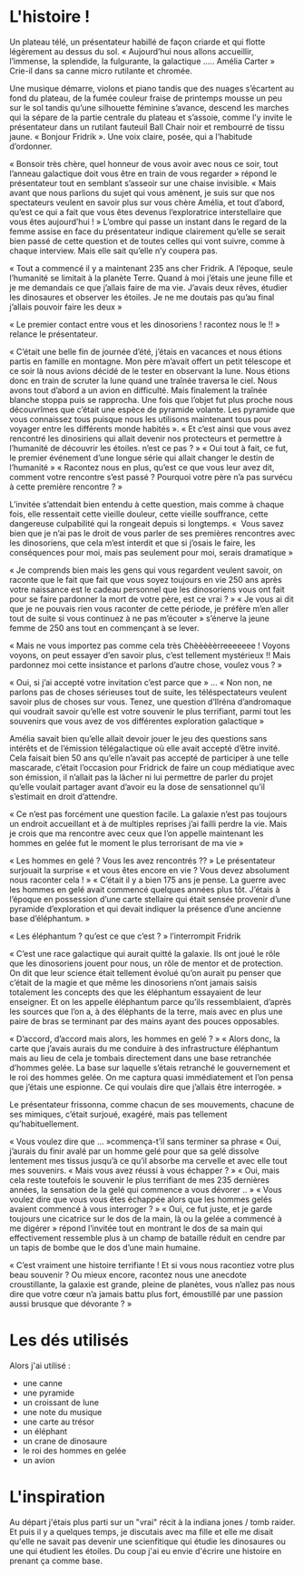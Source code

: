 # L'histoire !

Un plateau télé, un présentateur habillé de façon criarde et qui flotte légèrement au dessus du sol.
« Aujourd’hui nous allons accueillir, l’immense, la splendide, la fulgurante, la galactique ….. Amélia Carter » Crie-il dans sa canne micro rutilante et chromée.

Une musique démarre, violons et piano tandis que des nuages s’écartent au fond du plateau, de la fumée couleur fraise de printemps mousse un peu sur le sol tandis qu’une silhouette féminine s’avance, descend les marches qui la sépare de la partie centrale du plateau et s’assoie, comme l’y invite le présentateur dans un rutilant fauteuil Ball Chair noir et rembourré de tissu jaune.
« Bonjour Fridrik ». Une voix claire, posée, qui a l’habitude d’ordonner.

« Bonsoir très chère, quel honneur de vous avoir avec nous ce soir, tout l’anneau galactique doit vous être en train de vous regarder » répond le présentateur tout en semblant s’asseoir sur une chaise invisible.
« Mais avant que nous parlions du sujet qui vous amènent,  je suis sur que nos spectateurs veulent en savoir plus sur vous chère Amélia, et tout d’abord, qu’est ce qui a fait que vous êtes devenus l’exploratrice interstellaire que vous êtes aujourd’hui ! »
L’ombre qui passe un instant dans le regard de la femme assise en face du présentateur indique clairement qu’elle se serait bien passé de cette question et de toutes celles qui vont suivre, comme à chaque interview. Mais elle sait qu’elle n’y coupera pas.

« Tout a commencé il y a maintenant 235 ans cher Fridrik. A l’époque, seule l’humanité se limitait à la planète Terre. Quand à moi j’étais une jeune fille et je me demandais ce que j’allais faire de ma vie. J’avais deux rêves, étudier les dinosaures et observer les étoiles. Je ne me doutais pas qu’au final j’allais pouvoir faire les deux »

« Le premier contact entre vous et les dinosoriens ! racontez nous le !! » relance le présentateur.

« C’était une belle fin de journée d’été, j’étais en vacances et nous étions partis en famille en montagne. Mon père m’avait offert un petit télescope et ce soir là nous avions décidé de le tester en observant la lune. Nous étions donc en train de scruter la lune quand une traînée traversa le ciel. Nous avons tout d’abord a un avion en difficulté. Mais finalement la traînée blanche stoppa puis se rapprocha. Une fois que l’objet fut plus proche nous découvrîmes que c’était une espèce de pyramide volante. Les pyramide que vous connaissez tous puisque nous les utilisons maintenant tous pour voyager entre les différents monde habités ».
« Et c’est ainsi que vous avez rencontré les dinosiriens qui allait devenir nos protecteurs et permettre à l’humanité de découvrir les étoiles. n’est ce pas ? »
« Oui tout à fait, ce fut, le premier événement d’une longue série qui allait changer le destin de l’humanité »
« Racontez nous en plus, qu’est ce que vous leur avez dit, comment votre rencontre s’est passé ? Pourquoi votre père n’a pas survécu à cette première rencontre ? »

L’invitée s’attendait bien entendu à cette question, mais comme à chaque fois, elle ressentait cette vieille douleur, cette vieille souffrance, cette dangereuse culpabilité qui la rongeait depuis si longtemps.
«  Vous savez bien que je n’ai pas le droit de vous parler de ses premières rencontres avec les dinosoriens, que cela m’est interdit et que si j’osais le faire, les conséquences pour moi, mais pas seulement pour moi, serais dramatique »

« Je comprends bien mais les gens qui vous regardent veulent savoir, on raconte que le fait que fait que vous soyez toujours en vie 250 ans après votre naissance est le cadeau personnel que les dinosoriens vous ont fait pour se faire pardonner la mort de votre père, est ce vrai ? »
« Je vous ai dit que je ne pouvais rien vous raconter de cette période, je préfère m’en aller tout de suite si vous continuez à ne pas m’écouter » s’énerve la jeune femme de 250 ans tout en commençant à se lever.

« Mais ne vous importez pas comme cela très Chèèèèèrreeeeeee ! Voyons voyons, on peut essayer d’en savoir plus, c’est tellement mystérieux !! Mais pardonnez moi cette insistance et parlons d’autre chose, voulez vous ? »

« Oui, si j’ai accepté votre invitation c’est parce que » …
« Non non, ne parlons pas de choses sérieuses tout de suite, les téléspectateurs veulent savoir plus de choses sur vous. Tenez, une question d’Ilréna d’andromaque qui voudrait savoir qu’elle est votre souvenir le plus terrifiant, parmi tout les souvenirs que vous avez de vos différentes exploration galactique »

Amélia savait bien qu’elle allait devoir jouer le jeu des questions sans intérêts et de l’émission télégalactique où elle avait accepté d’être invité. Cela faisait bien 50 ans qu’elle n’avait pas accepté de participer à une telle mascarade, c’était l’occasion pour Fridrick de faire un coup médiatique avec son émission, il n’allait pas la lâcher ni lui permettre de parler du projet qu’elle voulait partager avant d’avoir eu la dose de sensationnel qu’il s’estimait en droit d’attendre.

« Ce n’est pas forcément une question facile. La galaxie n’est pas toujours un endroit accueillant et à de multiples reprises j’ai failli perdre la vie. Mais je crois que ma rencontre avec ceux que l’on appelle maintenant les hommes en gelée fut le moment le plus terrorisant de ma vie »

« Les hommes en gelé ? Vous les avez rencontrés ?? » Le présentateur surjouait la surprise « et vous êtes encore en vie ? Vous devez absolument nous raconter cela ! »
« C’était il y a bien 175 ans je pense. La guerre avec les hommes en gelé  avait commencé quelques années plus tôt. J’étais à l’époque en possession d’une carte stellaire qui était sensée provenir d’une pyramide d’exploration et qui devait indiquer la présence d’une ancienne base d’éléphantum. »

« Les éléphantum ? qu’est ce que c’est ? » l’interrompit Fridrik

« C’est une race galactique qui aurait quitté la galaxie. Ils ont joué le rôle que les dinosoriens jouent pour nous, un rôle de mentor et de protection. On dit que leur science était tellement évolué qu’on aurait pu penser que c’était de la magie et que même les dinosoriens n’ont jamais saisis totalement les concepts des que les éléphantum essayaient de leur enseigner. Et on les appelle éléphantum parce qu’ils ressemblaient, d’après les sources que l’on a, à des éléphants de la terre, mais avec en plus une paire de bras se terminant par des mains ayant des pouces opposables.

« D’accord, d’accord mais alors, les hommes en gelé ? »
« Alors donc, la carte que j’avais aurais du me conduire à des infrastructure éléphantum mais au lieu de cela je tombais directement dans une base retranchée d’hommes gelée. La base sur laquelle s’étais retranché le gouvernement et le roi des hommes gelée.
On me captura quasi immédiatement et l’on pensa que j’étais une espionne. Ce qui voulais dire que j’allais être interrogée. »

Le présentateur frissonna, comme chacun de ses mouvements, chacune de ses mimiques, c’était surjoué, exagéré, mais pas tellement qu’habituellement.

« Vous voulez dire que … »commença-t’il sans terminer sa phrase
« Oui, j’aurais du finir avalé par un homme gelé pour que sa gelé dissolve lentement mes tissus jusqu’à ce qu’il absorbe ma cervelle et avec elle tout mes souvenirs.
« Mais vous avez réussi à vous échapper ? »
« Oui, mais cela reste toutefois le souvenir le plus terrifiant de mes 235 dernières années, la sensation de la gelé qui commence a vous dévorer .. »
« Vous voulez dire que vous vous êtes échappée alors que les hommes gelés avaient commencé à vous interroger ? »
« Oui, ce fut juste, et je garde toujours une cicatrice sur le dos de la main, là ou la gelée a commencé à me digérer » répond l’invitée tout en montrant le dos de sa main qui effectivement ressemble plus à un champ de bataille réduit en cendre par un tapis de bombe que le dos d’une main humaine.

« C’est vraiment une histoire terrifiante ! Et si vous nous racontiez votre plus beau souvenir ? Ou mieux encore, racontez nous une anecdote croustillante, la galaxie est grande, pleine de planètes, vous n’allez pas nous dire que votre cœur n’a jamais battu plus fort, émoustillé par une passion aussi brusque que dévorante ? »

# Les dés utilisés

Alors j'ai utilisé :

* une canne
* une pyramide
* un croissant de lune
* une note du musique
* une carte au trésor
* un éléphant
* un crane de dinosaure
* le roi des hommes en gelée
* un avion

# L'inspiration

Au départ j'étais plus parti sur un "vrai" récit à la indiana jones / tomb raider. Et puis il y a quelques temps, je
discutais avec ma fille et elle me disait qu'elle ne savait pas devenir une scienfitique qui étudie les dinosaures
ou une qui étudient les étoiles. Du coup j'ai eu envie d'écrire une histoire en prenant ça comme base.
